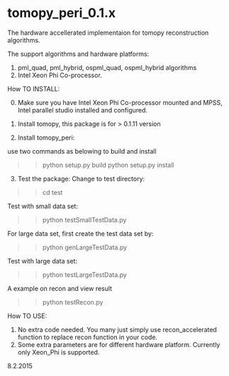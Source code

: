 # tomopy_peri_0.1.x
The hardware accellerated implementaion for tomopy reconstruction algorithms.

The support algorithms and hardware platforms:

1. pml_quad, pml_hybrid, ospml_quad, ospml_hybrid algorithms
2. Intel Xeon Phi Co-processor.

How TO INSTALL:

0. Make sure you have Intel Xeon Phi Co-processor mounted and MPSS, Intel parallel studio installed and configured.

1. Install tomopy, this package is for > 0.1.11 version

2. Install tomopy_peri:

use two commands as belowing to build and install 
>>python setup.py build
>>python setup.py install 

3. Test the package:
Change to test directory:
>>cd test

Test with small data set:
>>python testSmallTestData.py

For large data set, first create the test data set by:
>>python genLargeTestData.py

Test with large data set:
>>python testLargeTestData.py

A example on recon and view result
>>python testRecon.py

How TO USE:

1. No extra code needed. You many just simply use recon_accelerated function to replace recon function in your code.
2. Some extra parameters are for different hardware platform. Currently only Xeon_Phi is supported.


8.2.2015
